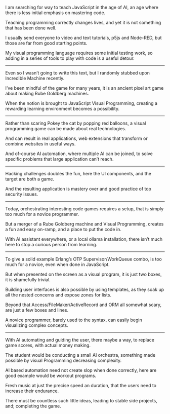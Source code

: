 I am searching for way to teach JavaScript in the age of AI,
an age where there is less initial emphasis on mastering code.

Teaching programming correctly changes lives,
and yet it is not something that has been done well.

I usually send everyone to video and text tutorials,
p5js and Node-RED, but those are far from good starting points.

My visual programming language requires some initial testing work,
so adding in a series of tools to play with code is a useful detour.

---

Even so I wasn’t going to write this text,
but I randomly stubbed upon Incredible Machine recently.

I’ve been mindful of the game for many years,
it is an ancient pixel art game about making Rube Goldberg machines.

When the notion is brought to JavaScript Visual Programming,
creating a rewarding learning environment becomes a possibility.

---

Rather than scaring Pokey the cat by popping red balloons,
a visual programming game can be made about real technologies.

And can result in real applications,
web extensions that transform or combine websites in useful ways.

And of-course AI automation, where multiple AI can be joined,
to solve specific problems that large application can’t reach.

---

Hacking challenges doubles the fun, here the UI components,
and the target are both a game.

And the resulting application is mastery over and good practice
of top security issues.

---

Today, orchestrating interesting code games requires a setup,
that is simply too much for a novice programmer.

But a merger of a Rube Goldberg machine and Visual Programming,
creates a fun and easy on-ramp, and a place to put the code in.

With AI assistant everywhere, or a local ollama installation,
there isn’t much here to stop a curious person from learning.

---

To give a solid example Erlang’s OTP Supervisor/WorkQueue combo,
is too much for a novice, even when done in JavaScript.

But when presented on the screen as a visual program,
it is just two boxes, it is shamefully trivial.

Building user interfaces is also possible by using templates,
as they soak up all the nested concerns and expose zones for lists.

Beyond that Access/FileMaker/ActiveRecord and ORM all somewhat scary,
are just a few boxes and lines.

A novice programmer, barely used to the syntax,
can easily begin visualizing complex concepts.

---

With AI automating and guiding the user, there maybe a way,
to replace game scores, with actual money making.

The student would be conducting a small AI orchestra,
something made possible by visual Programming decreasing complexity.

AI based automation need not create slop when done correctly,
here are good example would be workout programs.

Fresh music at just the precise speed an duration,
that the users need to increase their endurance.

There must be countless such little ideas,
leading to stable side projects, and; completing the game.
